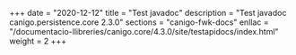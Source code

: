 +++
date        = "2020-12-12"
title       = "Test javadoc"
description = "Test javadoc canigo.persistence.core 2.3.0"
sections    = "canigo-fwk-docs"
enllac		= "/documentacio-llibreries/canigo.core/4.3.0/site/testapidocs/index.html"
weight		= 2
+++
